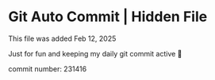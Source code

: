 # Git Auto Commit | Hidden File

This file was added Feb 12, 2025

Just for fun and keeping my daily git commit active 🤪

commit number: 231416
